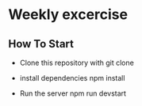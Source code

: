 # Weekly excercise

## How To Start

- Clone this repository with git clone

- install dependencies npm install

- Run the server npm run devstart


